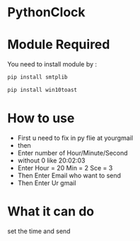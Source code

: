 # PythonClock

# Module Required
You need to install module by :
```sh
pip install smtplib
```
```sh
pip install win10toast 
```
# How to use
- First u need to fix in py flie at yourgmail
- then
- Enter number of Hour/Minute/Second
- without 0 like 20:02:03
- Enter Hour = 20 Min = 2 Sce = 3
- Then Enter Email who want to send
- Then Enter Ur gmail

# What it can do 
set the time and send
